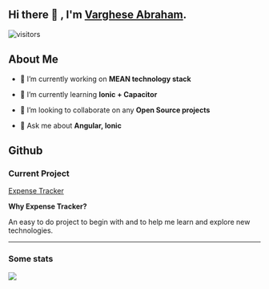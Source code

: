 ## Hi there 👋 , I'm [Varghese Abraham](https://github.com/varghese-dev).

![visitors](https://visitor-badge.glitch.me/badge?page_id=varghese-dev)

## About Me

- 🔭  I’m currently working on **MEAN technology stack**


- 🌱  I’m currently learning **Ionic + Capacitor**


- 👯  I’m looking to collaborate on any **Open Source projects**


- 💬  Ask me about **Angular, Ionic**

## Github

### Current Project 
[Expense Tracker](https://github.com/expenses-tracker)

**Why Expense Tracker?**

An easy to do project to begin with and to help me learn and explore new technologies.

----

### Some stats
<img src="https://github-readme-stats.vercel.app/api?username=varghese-dev&show_icons=true&count_private=true">
